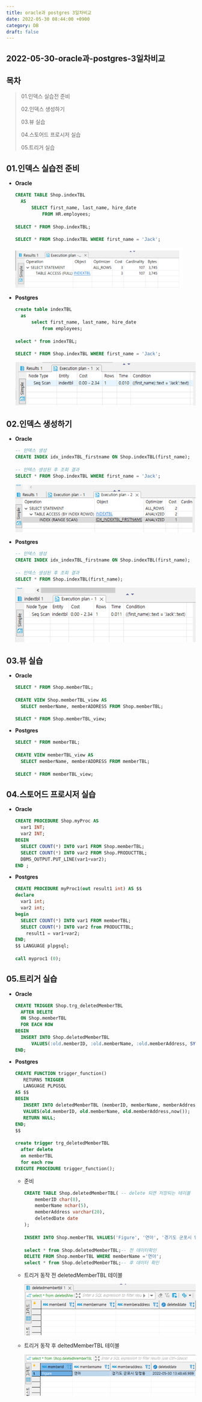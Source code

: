 ```yaml
---
title: oracle과 postgres 3일차비교
date: 2022-05-30 08:44:00 +0900
category: DB
draft: false
---
```


## 2022-05-30-oracle과-postgres-3일차비교

## 목차

 >
 >01.인덱스 실습전 준비
 >
 >02.인덱스 생성하기
 >
 >03.뷰 실습
 >
 >04.스토어드 프로시저 실습
 >
 >05.트리거 실습

## 01.인덱스 실습전 준비

- **Oracle**

  ```sql
  CREATE TABLE Shop.indexTBL
  	AS
  		SELECT first_name, last_name, hire_date
  			FROM HR.employees;
  		
  SELECT * FROM Shop.indexTBL;	
  
  SELECT * FROM Shop.indexTBL WHERE first_name = 'Jack';
  ```

  ![image-20220530090033091](../../assets/img/post/2022-05-30-oracle과-postgres-3일차비교/image-20220530090033091.png)

- **Postgres**

  ```sql
  create table indexTBL
  	as
  		select first_name, last_name, hire_date
  			from employees;
  			
  select * from indexTBL;
  
  SELECT * FROM Shop.indexTBL WHERE first_name = 'Jack';
  ```

  ![image-20220530085952767](../../assets/img/post/2022-05-30-oracle과-postgres-3일차비교/image-20220530085952767.png)

## 02.인덱스 생성하기

- **Oracle**

  ```sql
  -- 인덱스 생성 
  CREATE INDEX idx_indexTBL_firstname ON Shop.indexTBL(first_name);
  
  -- 인덱스 생성된 후 조회 결과
  SELECT * FROM Shop.indexTBL WHERE first_name = 'Jack';
  ```

  ![image-20220530091609840](../../assets/img/post/2022-05-30-oracle과-postgres-3일차비교/image-20220530091609840.png)

- **Postgres**

  ```sql
  -- 인덱스 생성 
  CREATE INDEX idx_indexTBL_firstname ON Shop.indexTBL(first_name);
  
  -- 인덱스 생성된 후 조회 결과
  SELECT * FROM Shop.indexTBL(first_name);
  ```

  ![image-20220530091555041](../../assets/img/post/2022-05-30-oracle과-postgres-3일차비교/image-20220530091555041.png)

## 03.뷰 실습

- **Oracle**

  ```sql
  SELECT * FROM Shop.memberTBL;
  
  CREATE VIEW Shop.memberTBL_view AS
  	SELECT memberName, memberADDRESS FROM Shop.memberTBL;
  	
  SELECT * FROM Shop.memberTBL_view;
  ```

- **Postgres**

  ```sql
  SELECT * FROM memberTBL;
  
  CREATE VIEW memberTBL_view AS
  	SELECT memberName, memberADDRESS FROM memberTBL;
  	
  SELECT * FROM memberTBL_view;
  ```

## 04.스토어드 프로시저 실습

- **Oracle**

  ```sql
  CREATE PROCEDURE Shop.myProc AS
  	var1 INT;
  	var2 INT;
  BEGIN
  	SELECT COUNT(*) INTO var1 FROM Shop.memberTBL;
  	SELECT COUNT(*) INTO var2 FROM Shop.PRODUCTTBL;
  	DBMS_OUTPUT.PUT_LINE(var1+var2);
  END ;
  ```

- **Postgres**

  ```sql
  CREATE PROCEDURE myProc1(out result1 int) AS $$
  declare 
  	var1 int;
  	var2 int;
  begin
  	SELECT COUNT(*) INTO var1 FROM memberTBL;
  	SELECT COUNT(*) INTO var2 from PRODUCTTBL;
      result1 = var1+var2;
  END;
  $$ LANGUAGE plpgsql;
  
  call myproc1 (0);
  ```

## 05.트리거 실습

- **Oracle**

  ```sql
  CREATE TRIGGER Shop.trg_deletedMemberTBL
  	AFTER DELETE 
  	ON Shop.memberTBL
  	FOR EACH ROW
  BEGIN 
  	INSERT INTO Shop.deletedMemberTBL
  		VALUES(:old.memberID, :old.memberName, :old.memberAddress, SYSDATE());
  END;
  ```

- **Postgres**

  ```sql
  CREATE FUNCTION trigger_function() 
     RETURNS TRIGGER 
     LANGUAGE PLPGSQL
  AS $$
  BEGIN
     INSERT INTO deletedMemberTBL (memberID, memberName, memberAddress,deletedDate) 
     VALUES(old.memberID, old.memberName, old.memberAddress,now());   
     RETURN NULL;
  END;
  $$
  
  create trigger trg_deletedMemberTBL
  	after delete
  	on memberTBL
  	for each row 
  EXECUTE PROCEDURE trigger_function();
  ```

  - 준비

    ```sql
    CREATE TABLE Shop.deletedMemberTBL( -- delete 되면 저장되는 테이블
    	memberID char(8),
    	memberName nchar(5),
    	memberAddress varchar(20),
    	deletedDate date
    );
    
    INSERT INTO Shop.memberTBL VALUES('Figure', '연아', '경기도 군포시 당정동');
    
    select * from Shop.deletedMemberTBL;-- 전 데이터확인
    DELETE FROM Shop.memberTBL WHERE memberName ='연아';
    select * from Shop.deletedMemberTBL;-- 후 데이터 확인
    ```

  - 트리거 동작 전 deletedMemberTBL 테이블

    ![image-20220530133018903](../../assets/img/post/2022-05-30-oracle과-postgres-3일차비교/image-20220530133018903-16538850191271.png)

  - 트리거 동작 후 deltedMemberTBL 테이블

    ![image-20220530134940108](../../assets/img/post/2022-05-30-oracle과-postgres-3일차비교/image-20220530134940108.png)

